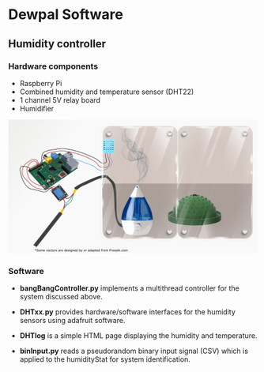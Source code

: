 # Dewpal Software

## Humidity controller 
### Hardware components
* Raspberry Pi
* Combined humidity and temperature sensor (DHT22)
* 1 channel 5V relay board
* Humidifier

![Overview](Figures/experimentalSetupIGem.png)

### Software
* __bangBangController.py__ implements a multithread controller for the system discussed above.

* __DHTxx.py__ provides hardware/software interfaces for the humidity sensors using adafruit software.

* __DHTlog__ is a simple HTML page displaying the humidity and temperature.

* __binInput.py__ reads a pseudorandom binary input signal (CSV) which is applied to the humidityStat for system identification.
